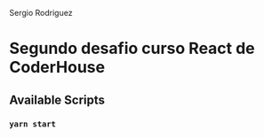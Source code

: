 Sergio Rodriguez
# Segundo desafio curso React de CoderHouse

## Available Scripts

### `yarn start`

